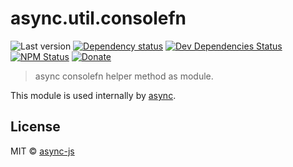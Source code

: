 # async.util.consolefn

![Last version](https://img.shields.io/github/tag/async-js/async.util.consolefn.svg?style=flat-square)
[![Dependency status](http://img.shields.io/david/async-js/async.util.consolefn.svg?style=flat-square)](https://david-dm.org/async-js/async.util.consolefn)
[![Dev Dependencies Status](http://img.shields.io/david/dev/async-js/async.util.consolefn.svg?style=flat-square)](https://david-dm.org/async-js/async.util.consolefn#info=devDependencies)
[![NPM Status](http://img.shields.io/npm/dm/async.util.consolefn.svg?style=flat-square)](https://www.npmjs.org/package/async.util.consolefn)
[![Donate](https://img.shields.io/badge/donate-paypal-blue.svg?style=flat-square)](https://paypal.me/kikobeats)

> async consolefn helper method as module.

This module is used internally by [async](https://github.com/async-js/async).

## License

MIT © [async-js](https://github.com/async-js)
